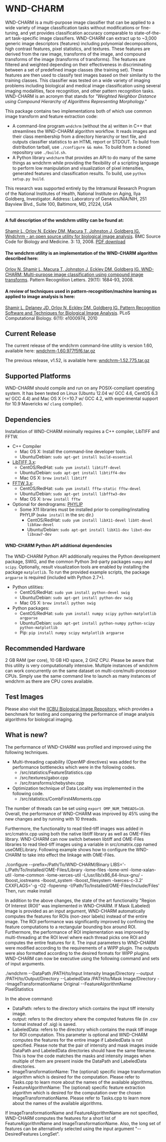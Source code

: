# WND-CHARM
WND-CHARM is a multi-purpose image classifier that can be applied to a wide variety of image classification tasks without modifications or fine-tuning, and yet provides classification accuracy comparable to state-of-the-art task-specific image classifiers. WND-CHARM can extract up to ~3,000 generic image descriptors (features) including polynomial decompositions, high contrast features, pixel statistics, and textures. These features are derived from the raw image, transforms of the image, and compound transforms of the image (transforms of transforms). The features are filtered and weighted depending on their effectiveness in discriminating between a set of predefined image classes (the training set). These features are then used to classify test images based on their similarity to the training classes. This classifier was tested on a wide variety of imaging problems including biological and medical image classification using several imaging modalities, face recognition, and other pattern recognition tasks. WND-CHARM is an acronym that stands for *"Weighted Neighbor Distance using Compound Hierarchy of Algorithms Representing Morphology."*

This package contains two implementations both of which use common image transform and feature extraction code:

* A command-line program `wndchrm` (without the a) written in C++ that streamlines the WND-CHARM algorithm workflow. It reads images and their class membership from a directory hierarchy or text file, and outputs classifier statistics to an HTML report or STDOUT. To build from distribution tarball, use `./configure && make`. To build from a cloned repository use `./build.sh`. 
* A Python library `wndcharm` that provides an API to do many of the same things as wndchrm while providing the flexibility of a scripting language to perform low manipulation and visualization of pixel intensities, generated features and classification results. To build, use `python setup.py build`.

This research was supported entirely by the Intramural Research Program of the National Institutes of Health, National Institute on Aging, Ilya Goldberg, Investigator. Address: Laboratory of Genetics/NIA/NIH, 251 Bayview Blvd., Suite 100, Baltimore, MD, 21224, USA

----
#### A full description of the wndchrm utility can be found at:

[Shamir L, Orlov N, Eckley DM, Macura T, Johnston J, Goldberg IG. Wndchrm - an open source utility for biological image analysis](http://www.scfbm.org/content/3/1/13). BMC Source Code for Biology and Medicine. 3: 13, 2008. [PDF download](https://ome.irp.nia.nih.gov/wnd-charm/BMC-wndchrm-utility.pdf)

#### The wndchrm utility is an implementation of the WND-CHARM algorithm described here:

[Orlov N, Shamir L, Macura T, Johnston J, Eckley DM, Goldberg IG. WND-CHARM: Multi-purpose image classification using compound image transforms](https://ome.irp.nia.nih.gov/wnd-charm/PRL_2008.pdf). Pattern Recognition Letters. 29(11): 1684-93, 2008.

#### A review of techniques used in pattern-recognition/machine learning as applied to image analysis is here:

[Shamir L, Delaney JD, Orlov N, Eckley DM, Goldberg IG. Pattern Recognition Software and Techniques for Biological Image Analysis](http://journals.plos.org/ploscompbiol/article?id=10.1371/journal.pcbi.1000974). PLoS Computational Biology. 6(11): e1000974, 2010

## Current Release

The current release of the wndchrm command-line utility is  version 1.60, available here: [wndchrm-1.60.977f5f6.tar.gz](https://github.com/wnd-charm/wnd-charm/files/565545/wndchrm-1.60.977f5f6.tar.gz)

The previous release, v1.52, is available here: [wndchrm-1.52.775.tar.gz](https://github.com/wnd-charm/wnd-charm/files/565579/wndchrm-1.52.775.tar.gz)

## Supported Platforms

WND-CHARM should compile and run on any POSIX-compliant operating system. It has been tested on Linux (Ubuntu 12.04 w/ GCC 4.6, CentOS 6.3 w/ GCC 4.4) and Mac OS X (<=10.7 w/ GCC 4.2, with experimental support for 10.9 Mavericks w/ `clang` compiler).

## Dependencies

Installation of WND-CHARM minimally requires a C++ compiler, LibTIFF and FFTW.

* C++ Compiler
    * Mac OS X: Install the command-line developer tools.
    * Ubuntu/Debian: `sudo apt-get install build-essential`
* [LibTIFF 3.x](http://www.libtiff.org):
    * CentOS/RedHat: `sudo yum install libtiff-devel`
    * Ubuntu/Debian: `sudo apt-get install libtiff4-dev`
    * Mac OS X: `brew install libtiff`
* [FFTW 3.x](http://www.fftw.org/download.html):
    * CentOS/RedHat: `sudo yum install fftw-static fftw-devel`
    * Ubuntu/Debian: `sudo apt-get install libfftw3-dev`
    * Mac OS X: `brew install fftw`
* Optional for dendrograms: [PHYLIP](http://evolution.genetics.washington.edu/phylip/install.html)
    * Some X11 libraries must be installed prior to compiling/installing PHYLIP (`make install` in the src dir.)
        * CentOS/RedHat: `sudo yum install libX11-devel libXt-devel libXaw-devel`
        * Ubuntu/Debian: `sudo apt-get install libX11-dev libxt-dev libxaw7-dev`

#### WND-CHARM Python API additional dependencies
The WND-CHARM Python API additionally requires the Python development package, SWIG, and the common Python 3rd-party packages `numpy` and `scipy`. Optionally, result visualization tools are enabled by installing the package `matplotlib`. To run the provided example scripts, the package `argparse` is required (included with Python 2.7+).

* Python utilities:
    * CentOS/RedHat: `sudo yum install python-devel swig`
    * Ubuntu/Debian: `sudo apt-get install python-dev swig`
    * Mac OS X: `brew install python swig`
* Python packages:
    * CentOS/RedHat: `sudo yum install numpy scipy python-matplotlib argparse`
    * Ubuntu/Debian: `sudo apt-get install python-numpy python-scipy python-matplotlib`
    * Pip: `pip install numpy scipy matplotlib argparse`

## Recommended Hardware

2 GB RAM (per core), 10 GB HD space, 2 GHZ CPU. Please be aware that this utility is very computationally intensive. Multiple instances of wndchrm can work concurrently on the same dataset on multi-core/multi-processor CPUs. Simply use the same command line to launch as many instances of wndchrm as there are CPU cores available.

## Test Images

Please also visit the [IICBU Biological Image Repository](https://ome.irp.nia.nih.gov/iicbu2008), which provides a benchmark for testing and comparing the performance of image analysis algorithms for biological imaging.

## What is new?

The performance of WND-CHARM was profiled and improved using the following techniques.

* Multi-threading capability (OpenMP directives) was added for the performance bottlenecks which were in the following codes. 
    * /src/statistics/FeatureStatistics.cpp
    * /src/textures/gabor.cpp
    * /src/transforms/chebyshev.cpp
* Optimization technique of Data Locality was implememted in the following code. 
    * /src/statistics/CombFirst4Moments.cpp 
    
The number of threads can be set using `export OMP_NUM_THREADS=10`. Overall, the performance of WND-CHARM was improved by 45% using the new changes and by running with 10 threads.

Furthermore, the functionality to read tiled-tiff images was added in src/cmatrix.cpp using both the native libtiff library as well as OME-Files library. WND-CHARM can now switch between libtiff and OME-Files libraries to read tiled-tiff images using a variable in src/cmatrix.cpp named useOMELibrary. Following example shows how to configure the WND-CHARM to take into effect the linkage with OME-Files.

./configure --prefix=/Path/To/WND-CHARM/Binary LIBS='-L/Path/To/Installed/OME-Files/Library -lome-files -lome-xml -lome-xalan-util -lome-common -lome-xerces-util -L/usr/lib/x86_64-linux-gnu/ -lboost_iostreams  -lboost_system -lboost_filesystem -lxerces-c-3.2' CXXFLAGS='-g -O2 -fopenmp -I/Path/To/Installed/OME-Files/Include/Files'
Then, run: make install

In addition to the above changes, the state of the art functionality "Region Of Interest (ROI)" was implemented in WND-CHARM. If Mask (Labeled) Image is provided as an input argument, WND-CHARM automatically computes the features for ROIs (non-zeor labels) instead of the entire image. The ROI performance was significantly improved by confining the feature computations to a rectangular bounding box around ROI.
Furthermore, the performance of ROI implementation was improved by multi-threading at the ROI level where each thread picks one ROI and computes the entire features for it. The input parameters to WND-CHARM were modified according to the requirements of a WIPP plugin. The outputs were also formatted according to the desired formats for WIPP plugins. WND-CHARM can now be executive using the following command and sets of input arguments.

./wndchrm --DataPath /PATH/to/Input Intensity Image/Directory --output /PATH/to/Output/Directory --LabeledData /PATH/to/Mask Image/Directory --ImageTransformationName Original  --FeatureAlgorithmName PixelStatistics

In the above command:

* DataPath: refers to the directory which contains the input tiff intensity image.
* output:   refers to the directory where the computed features file (in .csv format instead of .sig) is saved.
* LabeledData: refers to the directory which contains the mask tiff image for ROI computation. This parameter is optional and WND-CHARM computes the features for the entire image if LabeledData is not specified. Please note that the pair of intensity and mask images inside DataPath and LabeledData directories should have the same filename. This is how the code matches the masks and intensity images when multiple of them are present inside the DataPath and LabeledData directories.
* ImageTransformationName: The (optional) specific image transformation algorithm which is desired for the computation. Please refer to Tasks.cpp to learn more about the names of the available algorithms. 
* FeatureAlgorithmName: The (optional) specific feature extraction algorithm which is desired for the computation over the chosen ImageTransformationName. Please refer to Tasks.cpp to learn more about the names of the available algorithms. 

If ImageTransformationName and FeatureAlgorithmName are not specified, WND-CHARM computes the features for a short list of FeatureAlgorithmName and ImageTransformationName. Also, the long set of features can be alternatively selected using the input argument "--DesiredFeatures LongSet".
 
 
 
  
